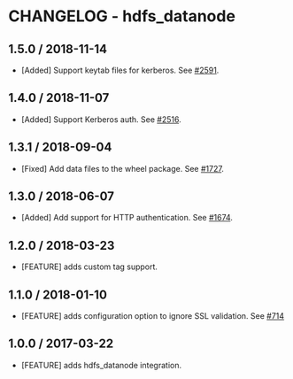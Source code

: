 # CHANGELOG - hdfs_datanode

## 1.5.0 / 2018-11-14

* [Added] Support keytab files for kerberos. See [#2591](https://github.com/DataDog/integrations-core/pull/2591).

## 1.4.0 / 2018-11-07

* [Added] Support Kerberos auth. See [#2516](https://github.com/DataDog/integrations-core/pull/2516).

## 1.3.1 / 2018-09-04

* [Fixed] Add data files to the wheel package. See [#1727](https://github.com/DataDog/integrations-core/pull/1727).

## 1.3.0 / 2018-06-07

* [Added] Add support for HTTP authentication. See [#1674](https://github.com/DataDog/integrations-core/pull/1674).

## 1.2.0 / 2018-03-23

* [FEATURE] adds custom tag support.

## 1.1.0 / 2018-01-10

* [FEATURE] adds configuration option to ignore SSL validation. See [#714][]

## 1.0.0 / 2017-03-22

* [FEATURE] adds hdfs_datanode integration.

[#714]: https://github.com/DataDog/integrations-core/issues/714
